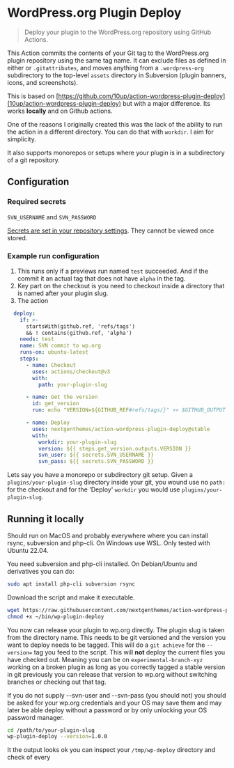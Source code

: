 # WordPress.org Plugin Deploy

> Deploy your plugin to the WordPress.org repository using GitHub Actions.

This Action commits the contents of your Git tag to the WordPress.org plugin repository using the same tag name. It can exclude files as defined in either or `.gitattributes`, and moves anything from a `.wordpress-org` subdirectory to the top-level `assets` directory in Subversion (plugin banners, icons, and screenshots).

This is based on [https://github.com/10up/action-wordpress-plugin-deploy](10up/action-wordpress-plugin-deploy) but with a major difference. Its works **locally** and on Github actions.

One of the reasons I originally created this was the lack of the ability to run the action in a different directory. You can do that with `workdir`. I aim for simplicity.

It also supports monorepos or setups where your plugin is in a subdirectory of a git repository. 

## Configuration

### Required secrets

`SVN_USERNAME` and `SVN_PASSWORD`

[Secrets are set in your repository settings](https://help.github.com/en/actions/automating-your-workflow-with-github-actions/creating-and-using-encrypted-secrets). They cannot be viewed once stored.

### Example run configuration ###

1. This runs only if a previews run named `test` succeeded. And if the commit it an actual tag that does not have `alpha` in the tag.
1. Key part on the checkout is you need to checkout inside a directory that is named after your plugin slug.
1. The action 

```yaml
  deploy:
    if: >-
      startsWith(github.ref, 'refs/tags')
      && ! contains(github.ref, 'alpha')
    needs: test
    name: SVN commit to wp.org
    runs-on: ubuntu-latest
    steps:
      - name: Checkout
        uses: actions/checkout@v3
        with:
          path: your-plugin-slug

      - name: Get the version
        id: get_version
        run: echo "VERSION=${GITHUB_REF#refs/tags/}" >> $GITHUB_OUTPUT

      - name: Deploy
        uses: nextgenthemes/action-wordpress-plugin-deploy@stable
        with:
          workdir: your-plugin-slug
          version: ${{ steps.get_version.outputs.VERSION }}
          svn_user: ${{ secrets.SVN_USERNAME }}
          svn_pass: ${{ secrets.SVN_PASSWORD }}
```

Lets say you have a monorepo or subdirectory git setup. Given a `plugins/your-plugin-slug` directory inside your git, you wound use no `path:` for the checkout and for the 'Deploy' `workdir` you would use `plugins/your-plugin-slug`.

## Running it locally

Should run on MacOS and probably everywhere where you can install rsync, subversion and php-cli. On Windows use WSL. Only tested with Ubuntu 22.04.

You need subversion and php-cli installed. On Debian/Ubuntu and derivatives you can do:

```bash
sudo apt install php-cli subversion rsync
```

Download the script and make it executable.

```bash
wget https://raw.githubusercontent.com/nextgenthemes/action-wordpress-plugin-deploy/master/wp-plugin-deploy --output-document=~/bin/
chmod +x ~/bin/wp-plugin-deploy
```

You now can release your plugin to wp.org directly. The plugin slug is taken from the directory name. This needs to be git versioned and the version you want to deploy needs to be tagged. This will do a `git achieve` for the `--version=` tag you feed to the script. This will **not** deploy the current files you have checked out. Meaning you can be on `experimental-branch-xyz` working on a broken plugin as long as you correctly tagged a stable version in git previously you can release that version to wp.org without switching branches or checking out that tag.

If you do not supply --svn-user and --svn-pass (you should not) you should be asked for your wp.org credentials and your OS may save them and may later be able deploy without a password or by only unlocking your OS password manager.

```bash
cd /path/to/your-plugin-slug
wp-plugin-deploy --version=1.0.0
```

It the output looks ok you can inspect your `/tmp/wp-deploy` directory and check of every
